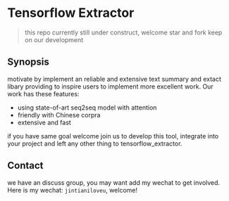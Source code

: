 # Tensorflow Extractor

> this repo currently still under construct, welcome star and fork keep on our development

## Synopsis

motivate by implement an reliable and extensive text summary and extact libary providing to inspire users to implement more excellent work. Our work has these features:

* using state-of-art seq2seq model with attention
* friendly with Chinese corpra
* extensive and fast

if you have same goal welcome join us to develop this tool, integrate into your project and left any other thing to tensorflow_extractor.

## Contact

we have an discuss group, you may want add my wechat to get involved. Here is my wechat: `jintianiloveu`, welcome!